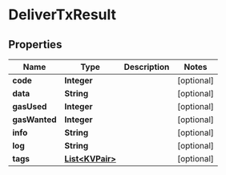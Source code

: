 
# DeliverTxResult

## Properties
Name | Type | Description | Notes
------------ | ------------- | ------------- | -------------
**code** | **Integer** |  |  [optional]
**data** | **String** |  |  [optional]
**gasUsed** | **Integer** |  |  [optional]
**gasWanted** | **Integer** |  |  [optional]
**info** | **String** |  |  [optional]
**log** | **String** |  |  [optional]
**tags** | [**List&lt;KVPair&gt;**](KVPair.md) |  |  [optional]



